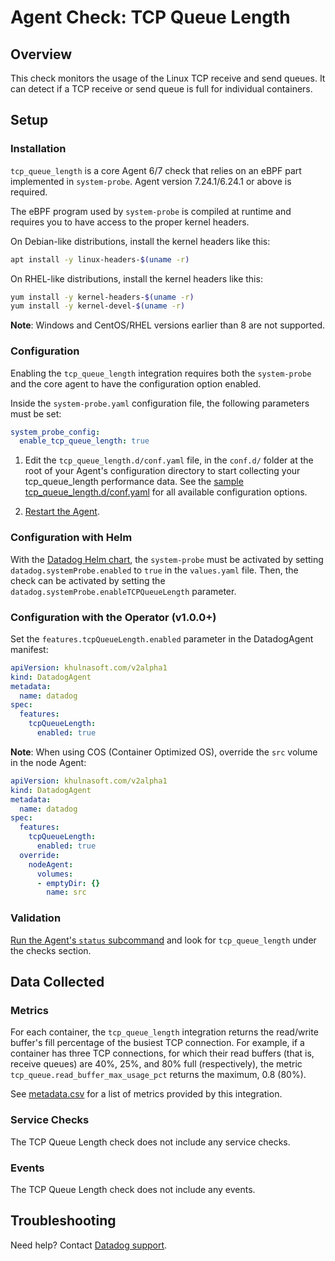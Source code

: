 # Agent Check: TCP Queue Length

## Overview

This check monitors the usage of the Linux TCP receive and send queues. It can detect if a TCP receive or send queue is full for individual containers.

## Setup

### Installation

`tcp_queue_length` is a core Agent 6/7 check that relies on an eBPF part implemented in `system-probe`. Agent version 7.24.1/6.24.1 or above is required.

The eBPF program used by `system-probe` is compiled at runtime and requires you to have access to the proper kernel headers.

On Debian-like distributions, install the kernel headers like this:
```sh
apt install -y linux-headers-$(uname -r)
```

On RHEL-like distributions, install the kernel headers like this:
```sh
yum install -y kernel-headers-$(uname -r)
yum install -y kernel-devel-$(uname -r)
```

**Note**: Windows and CentOS/RHEL versions earlier than 8 are not supported.

### Configuration

Enabling the `tcp_queue_length` integration requires both the `system-probe` and the core agent to have the configuration option enabled.

Inside the `system-probe.yaml` configuration file, the following parameters must be set:
```yaml
system_probe_config:
  enable_tcp_queue_length: true
```

1. Edit the `tcp_queue_length.d/conf.yaml` file, in the `conf.d/` folder at the root of your
   Agent's configuration directory to start collecting your tcp_queue_length performance data.
   See the [sample tcp_queue_length.d/conf.yaml][1] for all available configuration options.

2. [Restart the Agent][2].


### Configuration with Helm

With the [Datadog Helm chart][3], the `system-probe` must be activated by setting `datadog.systemProbe.enabled` to `true` in the `values.yaml` file.
Then, the check can be activated by setting the `datadog.systemProbe.enableTCPQueueLength` parameter.

### Configuration with the Operator (v1.0.0+)

Set the `features.tcpQueueLength.enabled` parameter in the DatadogAgent manifest:
```yaml
apiVersion: khulnasoft.com/v2alpha1
kind: DatadogAgent
metadata:
  name: datadog
spec:
  features:
    tcpQueueLength:
      enabled: true
```

**Note**: When using COS (Container Optimized OS), override the `src` volume in the node Agent:
```yaml
apiVersion: khulnasoft.com/v2alpha1
kind: DatadogAgent
metadata:
  name: datadog
spec:
  features:
    tcpQueueLength:
      enabled: true
  override:
    nodeAgent:
      volumes: 
      - emptyDir: {}
        name: src
```

### Validation

[Run the Agent's `status` subcommand][2] and look for `tcp_queue_length` under the checks section.

## Data Collected

### Metrics

For each container, the `tcp_queue_length` integration returns the read/write buffer's fill percentage of the busiest TCP connection. For example, if a container has three TCP connections, for which their read buffers (that is, receive queues) are 40%, 25%, and 80% full (respectively), the metric `tcp_queue.read_buffer_max_usage_pct` returns the maximum, 0.8 (80%).

See [metadata.csv][4] for a list of metrics provided by this integration.

### Service Checks

The TCP Queue Length check does not include any service checks.

### Events

The TCP Queue Length check does not include any events.

## Troubleshooting

Need help? Contact [Datadog support][5].

[1]: https://github.com/KhulnaSoft/datadog-agent/blob/master/cmd/agent/dist/conf.d/tcp_queue_length.d/conf.yaml.example
[2]: https://docs.khulnasoft.com/agent/guide/agent-commands/#start-stop-and-restart-the-agent
[3]: https://github.com/KhulnaSoft/helm-charts
[4]: https://github.com/KhulnaSoft/integrations-core/blob/master/tcp_queue_length/metadata.csv
[5]: https://docs.khulnasoft.com/help/
